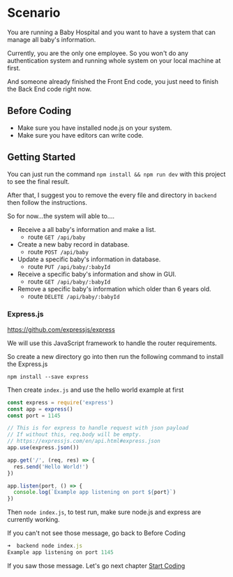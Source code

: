 # Scenario

You are running a Baby Hospital and you want to have a system that can manage all baby's information.

Currently, you are the only one employee. So you won't do any authentication system and running whole system on your local machine at first.

And someone already finished the Front End code, you just need to finish the Back End code right now.

## Before Coding

* Make sure you have installed node.js on your system.
* Make sure you have editors can write code.

## Getting Started

You can just run the command `npm install && npm run dev` with this project to see the final result.

After that, I suggest you to remove the every file and directory in `backend` then follow the instructions.

So for now...the system will able to....

* Receive a all baby's information and make a list.
  * route `GET /api/baby`
* Create a new baby record in database.
  * route `POST /api/baby`
* Update a specific baby's information in database.
  * route `PUT /api/baby/:babyId`
* Receive a specific baby's information and show in GUI.
  * route `GET /api/baby/:babyId`
* Remove a specific baby's information which older than 6 years old.
  * route `DELETE /api/baby/:babyId`


### Express.js

https://github.com/expressjs/express

We will use this JavaScript framework to handle the router requirements.

So create a new directory go into then run the following command to install the Express.js

`npm install --save express`


Then create `index.js` and use the hello world example at first

```javascript
const express = require('express')
const app = express()
const port = 1145

// This is for express to handle request with json payload
// If without this, req.body will be empty.
// https://expressjs.com/en/api.html#express.json
app.use(express.json())

app.get('/', (req, res) => {
  res.send('Hello World!')
})

app.listen(port, () => {
  console.log(`Example app listening on port ${port}`)
})
```

Then `node index.js`, to test run, make sure node.js and express are currently working.

If you can't not see those message, go back to Before Coding

```javascript
➜  backend node index.js
Example app listening on port 1145
```

If you saw those message. Let's go next chapter [Start Coding](./docs/001_start_coding.md)